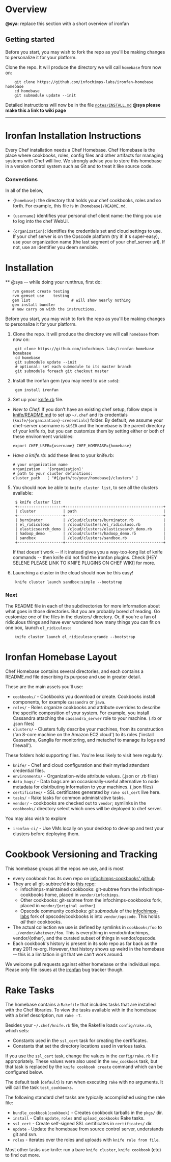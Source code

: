 Overview
========

**@sya**: replace this section with a short overview of ironfan



## Getting started

Before you start, you may wish to fork the repo as you'll be making changes to personalize it for your platform.

Clone the repo. It will produce the directory we will call `homebase` from now on:

        git clone https://github.com/infochimps-labs/ironfan-homebase homebase
        cd homebase
        git submodule update --init

Detailed instructions will now be in the file [`notes/INSTALL.md`]() **@sya please make this a link to wiki page**


__________________________________________________________________________

# Ironfan Installation Instructions

Every Chef installation needs a Chef Homebase. Chef Homebase is the place where cookbooks, roles, config files and other artifacts for managing systems with Chef will live. We strongly advise you to store this homebase in a version control system such as Git and to treat it like source code.

### Conventions

In all of the below,

* `{homebase}`: the directory that holds your chef cookbooks, roles and so forth. For example, this file is in `{homebase}/README.md`.

* `{username}` identifies your personal chef client name: the thing you use to log into the chef WebUI.

* `{organization}`: identifies the credentials set and cloud settings to use.  If your chef server is on the Opscode platform (try it! it's super-easy), use your organization name (the last segment of your chef_server url). If not, use an identifier you deem sensible.

Installation
============

** @sya -- while doing your runthrus, first do:

       rvm gemset create testing
       rvm gemset use    testing
       gem list                  # will show nearly nothing
       gem install bundler
       # now carry on with the instructions.

Before you start, you may wish to fork the repo as you'll be making changes to personalize it for your platform.

1. Clone the repo. It will produce the directory we will call `homebase` from now on:

        git clone https://github.com/infochimps-labs/ironfan-homebase homebase
        cd homebase
        git submodule update --init
        # optional: set each submodule to its master branch
        git submodule foreach git checkout master

2. Install the ironfan gem (you may need to use `sudo`):

        gem install ironfan

3. Set up your [knife.rb](http://help.opscode.com/faqs/chefbasics/knife) file.

  - _New to Chef_: If you don't have an existing chef setup, follow steps in
   [knife/README.md](https://github.com/sya/ironfan-homebase/blob/master/knife/README.md)
   to set up `~/.chef` and its credentials (`knife/{organization}-credentials`)
   folder. By default, we assume your chef-server username is `$USER` and the 
   homebase is the parent directory of your knife.rb, but you can customize 
   them by setting either or both of these environment variables:

        export CHEF_USER={username} CHEF_HOMEBASE={homebase}

  - _Have a knife.rb_: add these lines to your knife.rb:

        # your organization name
        organization   '{organization}' 
        # path to your cluster definitions:
        cluster_path   [ "#{/path/to/your/homebase}/clusters" ]

5. You should now be able to `knife cluster list`, to see all the clusters available:

        $ knife cluster list
        +--------------------+-------------------------------------------+
        | cluster            | path                                      |
        +--------------------+-------------------------------------------+
        | burninator         | /cloud/clusters/burninator.rb             |
        | el_ridiculoso      | /cloud/clusters/el_ridiculoso.rb          |
        | elasticsearch_demo | /cloud/clusters/elasticsearch_demo.rb     |
        | hadoop_demo        | /cloud/clusters/hadoop_demo.rb            |
        | sandbox            | /cloud/clusters/sandbox.rb                |
        +--------------------+-------------------------------------------+

   If that doesn't work -- if it instead gives you a way-too-long list of knife commands -- then knife did not find the ironfan plugins. Check [HEY SELENE PLEASE LINK TO KNIFE PLUGINS ON CHEF WIKI] for more.

6. Launching a cluster in the cloud should now be this easy!

        knife cluster launch sandbox:simple --bootstrap

### Next

The README file in each of the subdirectories for more information about what goes in those directories. But you are probably bored of reading. Go customize one of the files in the clusters/ directory. Or, if you're a fan of ridiculous things and have ever wondered how many things you can fit on one box, launch `el_ridiculoso`:

        knife cluster launch el_ridiculoso:grande --bootstrap


Ironfan Homebase Layout
=========================

Chef Homebase contains several directories, and each contains a README.md file describing its purpose and use in greater detail.

These are the main assets you'll use:

* `cookbooks/`  - Cookbooks you download or create. Cookbooks install components, for example `cassandra` or `java`.
* `roles/`      - Roles organize cookbooks and attribute overrides to describe the specific composition of your system. For example, you install Cassandra attaching the `cassandra_server` role to your machine. (.rb or .json files)
* `clusters/`   - Clusters fully describe your machines, from its construction ('an 8-core machine on the Amazon EC2 cloud') to its roles ('install Cassandra, Ganglia for monitoring, and metachef to manage its logs and firewall').

These folders hold supporting files. You're less likely to visit here regularly.

* `knife/`        - Chef and cloud configuration and their myriad attendant credential files.
* `environments/` - Organization-wide attribute values. (.json or .rb files)
* `data_bags/`    - Data bags are an occasionally-useful alternative to node metadata for distributing information to your machines. (.json files)
* `certificates/` - SSL certificates generated by `rake ssl_cert` live here.
* `tasks/`        - Rake tasks for common administrative tasks.
* `vendor/`       - cookbooks are checked out to `vendor`; symlinks in the `cookbooks/` directory select which ones will be deployed to chef server.

You may also wish to explore

* `ironfan-ci/` - Use VMs locally on your desktop to develop and test your clusters before deploying them.

Cookbook Versioning and Tracking
================================

This homebase groups all the repos we use, and is most 

* every cookbook has its own repo on [infochimps-cookbooks' github](http://github.com/infochimps-cookbooks) 
* They are all git-subtree'd into [this repo](http://github.com/infochimps-labs/ironfan-homebase): 
  - infochimps-maintained cookbooks: git-subtree from the infochimps-cookbooks home, placed in `vendor/infochimps`.
  - Other cookbooks: git-subtree from the infochimps-cookbooks fork, placed in `vendor/{original_author}`
  - Opscode community cookboks: *git submodule* of the [infochimps-labs](http://github.com/infochimps-labs/opscode_cookbooks) fork of opscode/cookbooks is into `vendor/opscode`. This holds *all* their cookbooks.
* The actual collection we use is defined by symlinks in `cookbooks/foo` to `../vendor/whatever/foo`. This is everything in vendor/infochimps, vendor/{other}, and the curated subset of things in vendor/opscode.
* Each cookbook's history is present in its solo repo as far back as the may 2011 re-org. However, that history shows up weird in the homebase -- this is a limitation in git that we can't work around.

We welcome pull requests against either homebase or the individual repo. Please only file issues at the [ironfan](https://github.com/infochimps/ironfan/issues) bug tracker though.

Rake Tasks
==========

The homebase contains a `Rakefile` that includes tasks that are installed with the Chef libraries. To view the tasks available with in the homebase with a brief description, run `rake -T`.

Besides your `~/.chef/knife.rb` file, the Rakefile loads `config/rake.rb`, which sets:

* Constants used in the `ssl_cert` task for creating the certificates.
* Constants that set the directory locations used in various tasks.

If you use the `ssl_cert` task, change the values in the `config/rake.rb` file appropriately. These values were also used in the `new_cookbook` task, but that task is replaced by the `knife cookbook create` command which can be configured below.

The default task (`default`) is run when executing `rake` with no arguments. It will call the task `test_cookbooks`.

The following standard chef tasks are typically accomplished using the rake file:

* `bundle_cookbook[cookbook]` - Creates cookbook tarballs in the `pkgs/` dir.
* `install` - Calls `update`, `roles` and `upload_cookbooks` Rake tasks.
* `ssl_cert` - Create self-signed SSL certificates in `certificates/` dir.
* `update` - Update the homebase from source control server, understands git and svn.
* `roles` - iterates over the roles and uploads with `knife role from file`.

Most other tasks use knife: run a bare `knife cluster`, `knife cookbook` (etc) to find out more.

